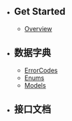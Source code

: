 - ## Get Started
  - [Overview](/docs/{{version}}/overview)
- ## 数据字典
  - [ErrorCodes](/docs/{{version}}/generated/error-codes)
  - [Enums](/docs/{{version}}/generated/enums)
  - [Models](/docs/{{version}}/generated/models)
- ## 接口文档
